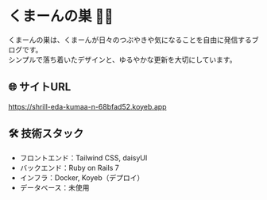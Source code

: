# くまーんの巣 🐻🏡

くまーんの巣は、くまーんが日々のつぶやきや気になることを自由に発信するブログです。<br>
シンプルで落ち着いたデザインと、ゆるやかな更新を大切にしています。

## 🌐 サイトURL

https://shrill-eda-kumaa-n-68bfad52.koyeb.app

## 🛠 技術スタック

- フロントエンド：Tailwind CSS, daisyUI
- バックエンド：Ruby on Rails 7
- インフラ：Docker, Koyeb（デプロイ）
- データベース：未使用

